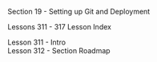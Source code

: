 Section  19 - Setting up Git and Deployment

Lessons 311 - 317 Lesson Index

Lesson 311 - Intro   <br>
Lesson 312 - Section Roadmap   <br>